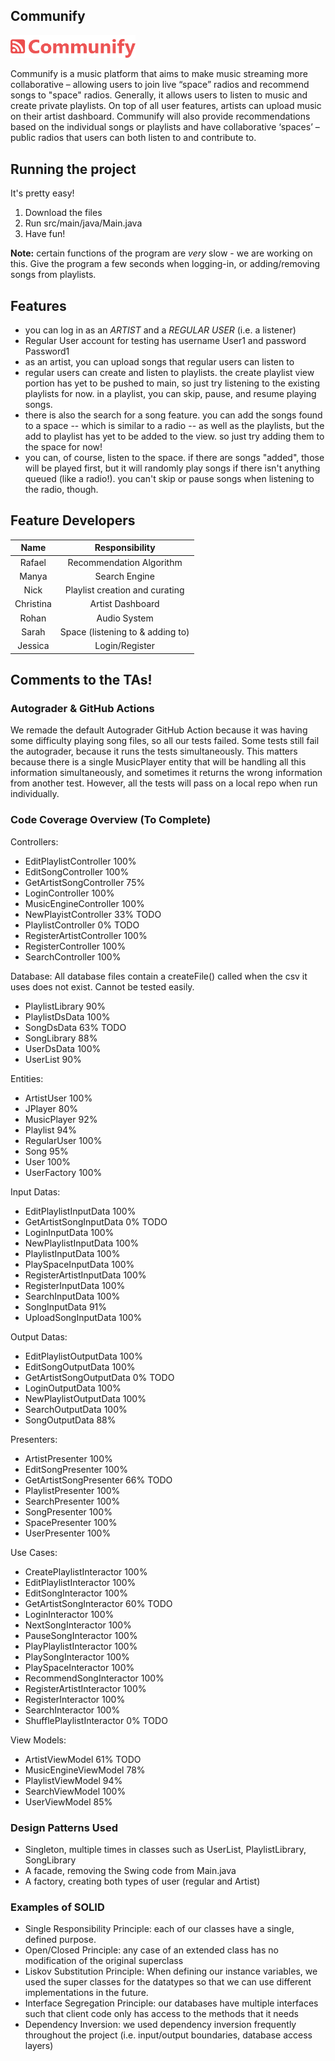 ## Communify
<p float="left">
  <img src="https://github.com/CSC207-2022F-UofT/course-project-team-communify/blob/main/src/main/java/view/assets/logo_red_full.png" width="200" alt="Communify logo"/>
</p>

Communify is a music platform that aims to make music streaming more collaborative – allowing users to join live “space” radios and recommend songs to "space" radios. Generally, it allows users to listen to music and create private playlists. On top of all user features, artists can upload music on their artist dashboard. Communify will also provide recommendations based on the individual songs or playlists and have collaborative ‘spaces’ – public radios that users can both listen to and contribute to.


## Running the project
It's pretty easy!
1. Download the files
2. Run src/main/java/Main.java
3. Have fun!

**Note:** certain functions of the program are _very_ slow - we are working on this. Give the program a few seconds when logging-in, or adding/removing songs from playlists.

## Features
- you can log in as an _ARTIST_ and a _REGULAR USER_ (i.e. a listener)
- Regular User account for testing has username User1 and password Password1
- as an artist, you can upload songs that regular users can listen to
- regular users can create and listen to playlists. the create playlist view portion has yet to be pushed to main, so just try listening to the existing playlists for now. in a playlist, you can skip, pause, and resume playing songs. 
- there is also the search for a song feature. you can add the songs found to a space -- which is similar to a radio -- as well as the playlists, but the add to playlist has yet to be added to the view. so just try adding them to the space for now!
- you can, of course, listen to the space. if there are songs "added", those will be played first, but it will randomly play songs if there isn't anything queued (like a radio!). you can't skip or pause songs when listening to the radio, though.

## Feature Developers
|   Name    |          Responsibility          |
|:---------:|:--------------------------------:|
|  Rafael   |     Recommendation Algorithm     |
|   Manya   |          Search Engine           |
|   Nick    |  Playlist creation and curating  |
| Christina |         Artist Dashboard         |
|   Rohan   |           Audio System           |
|   Sarah   | Space (listening to & adding to) |
|  Jessica  |          Login/Register          |

## Comments to the TAs!

### Autograder & GitHub Actions
We remade the default Autograder GitHub Action because it was having some difficulty playing song files, so all our tests failed. Some tests still fail the autograder, because it runs the tests simultaneously. This matters because there is a single MusicPlayer entity that will be handling all this information simultaneously, and sometimes it returns the wrong information from another test. However, all the tests will pass on a local repo when run individually. 

### Code Coverage Overview (To Complete) 
Controllers: 
- EditPlaylistController 100%
- EditSongController 100%
- GetArtistSongController 75%
- LoginController 100%
- MusicEngineController 100%
- NewPlayistController 33% TODO
- PlaylistController 0% TODO
- RegisterArtistController 100%
- RegisterController 100%
- SearchController 100%


Database:
All database files contain a createFile() called when the csv it uses does not exist. Cannot be tested easily.
- PlaylistLibrary 90%
- PlaylistDsData 100%
- SongDsData 63% TODO
- SongLibrary 88%
- UserDsData 100%
- UserList 90%


Entities:
- ArtistUser 100%
- JPlayer 80%
- MusicPlayer 92%
- Playlist 94%
- RegularUser 100%
- Song 95%
- User 100%
- UserFactory 100%


Input Datas: 
- EditPlaylistInputData 100%
- GetArtistSongInputData 0% TODO
- LoginInputData 100%
- NewPlaylistInputData 100%
- PlaylistInputData 100%
- PlaySpaceInputData 100%
- RegisterArtistInputData 100%
- RegisterInputData 100%
- SearchInputData 100%
- SongInputData 91%
- UploadSongInputData 100%


Output Datas: 
- EditPlaylistOutputData 100%
- EditSongOutputData 100%
- GetArtistSongOutputData 0% TODO
- LoginOutputData 100%
- NewPlaylistOutputData 100%
- SearchOutputData 100%
- SongOutputData 88%


Presenters: 
- ArtistPresenter 100%
- EditSongPresenter 100%
- GetArtistSongPresenter 66% TODO
- PlaylistPresenter 100%
- SearchPresenter 100%
- SongPresenter 100%
- SpacePresenter 100%
- UserPresenter 100%


Use Cases: 
- CreatePlaylistInteractor 100%
- EditPlaylistInteractor 100%
- EditSongInteractor 100%
- GetArtistSongInteractor 60% TODO
- LoginInteractor 100%
- NextSongInteractor 100%
- PauseSongInteractor 100%
- PlayPlaylistInteractor 100%
- PlaySongInteractor 100%
- PlaySpaceInteractor 100%
- RecommendSongInteractor 100%
- RegisterArtistInteractor 100%
- RegisterInteractor 100%
- SearchInteractor 100%
- ShufflePlaylistInteractor 0% TODO


View Models: 
- ArtistViewModel 61% TODO
- MusicEngineViewModel 78%
- PlaylistViewModel 94%
- SearchViewModel 100%
- UserViewModel 85%

### Design Patterns Used
- Singleton, multiple times in classes such as UserList, PlaylistLibrary, SongLibrary
- A facade, removing the Swing code from Main.java
- A factory, creating both types of user (regular and Artist)

### Examples of SOLID 
- Single Responsibility Principle: each of our classes have a single, defined purpose.
- Open/Closed Principle: any case of an extended class has no modification of the original superclass
- Liskov Substitution Principle: When defining our instance variables, we used the super classes for the datatypes so that we can use different implementations in the future.
- Interface Segregation Principle: our databases have multiple interfaces such that client code only has access to the methods that it needs
- Dependency Inversion: we used dependency inversion frequently throughout the project (i.e. input/output boundaries, database access layers)


